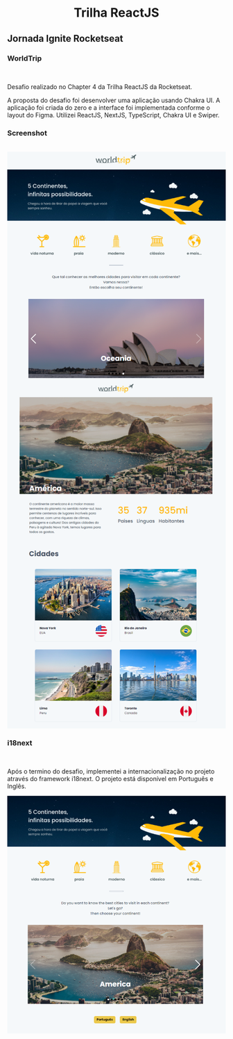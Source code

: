 <h1 align="center">Trilha ReactJS</h1>
<h2>Jornada Ignite Rocketseat</h2>
<div align="left">
    <h3>WorldTrip</h3>
    <br>
    <p>Desafio realizado no Chapter 4 da Trilha ReactJS da Rocketseat.</p>
    <p>A proposta do desafio foi desenvolver uma aplicação usando Chakra UI. A aplicação foi criada do zero e a interface foi implementada conforme o layout do Figma.
    Utilizei ReactJS, NextJS, TypeScript, Chakra UI e Swiper.</p>
</div>
<div align="left">
    <h3>Screenshot</h3>
    <br>
    <img align="center" src="/public/img/readme/landpage.png">
    <br>
    <img align="center" src="/public/img/readme/continent.png">
</div>
<div align="left">
    <h3>i18next</h3>
    <br>
    <p>Após o termino do desafio, implementei a internacionalização no projeto através do framework i18next. O projeto está disponível em Português e Inglês.</p>
    <img align="center" src="/public/img/readme/i18next.png">
</div>
